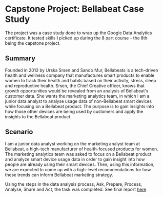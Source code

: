 # Capstone Project: Bellabeat Case Study

The project was a case study done to wrap up the Google Data Analytics certificate. It tested skills I picked up during the 8 part course - the 8th being the capstone project.

## Summary

Founded in 2013 by Urska Srsen and Sando Mur, Bellabeats is a tech-driven health and wellness company that manufactures smart products to enable women to track their health and habits based on their activity, stress, sleep and reproductive health.
Srsen, the Chief Creative officer, knows that growth opportunities would be revealed from an analysis of Bellabeat's customer data. She wants the marketing analytics team, in which I am a junior data analyst to analyse usage data of non-Bellabeat smart devices while focusing on a Bellabeat product. The purpose is to gain insights into how those other devices are being used by customers and apply the insights to the Bellabeat product.

## Scenario

I am a junior data analyst working on the marketing analyst team at Bellabeat, a high-tech manufacturer of health-focused products for women.
The marketing analytics team was asked to focus on a Bellabeat product and analyze smart device usage data in order to gain insight into how people are already using their smart devices. Then, using this information, we are expected to come up with a high-level recommendations for how these trends can inform Bellabeat marketing strategy.

Using the steps in the data analysis process, Ask, Prepare, Process, Analyse, Share and Act, the task was completed. See final report [here](https://github.com/LJ-Luka/LJ-Luka.github.io-GoogleCapstone/blob/main/file_show.docx) 